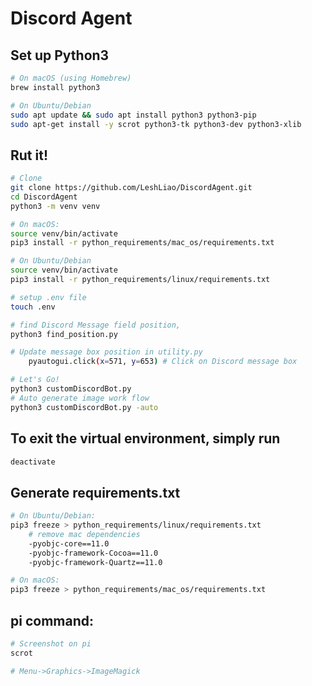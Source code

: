 # Discord Agent

## **Set up Python3**

```bash
# On macOS (using Homebrew)
brew install python3

# On Ubuntu/Debian
sudo apt update && sudo apt install python3 python3-pip
sudo apt-get install -y scrot python3-tk python3-dev python3-xlib
```

## Rut it!

```bash
# Clone
git clone https://github.com/LeshLiao/DiscordAgent.git
cd DiscordAgent
python3 -m venv venv

# On macOS:
source venv/bin/activate
pip3 install -r python_requirements/mac_os/requirements.txt

# On Ubuntu/Debian
source venv/bin/activate
pip3 install -r python_requirements/linux/requirements.txt

# setup .env file
touch .env

# find Discord Message field position,
python3 find_position.py

# Update message box position in utility.py
    pyautogui.click(x=571, y=653) # Click on Discord message box

# Let's Go!
python3 customDiscordBot.py
# Auto generate image work flow
python3 customDiscordBot.py -auto
```

## To exit the virtual environment, simply run

```bash
deactivate
```

## Generate requirements.txt

```bash
# On Ubuntu/Debian:
pip3 freeze > python_requirements/linux/requirements.txt
    # remove mac dependencies
    -pyobjc-core==11.0
    -pyobjc-framework-Cocoa==11.0
    -pyobjc-framework-Quartz==11.0

# On macOS:
pip3 freeze > python_requirements/mac_os/requirements.txt
```

## pi command:

```bash
# Screenshot on pi
scrot

# Menu->Graphics->ImageMagick
```
